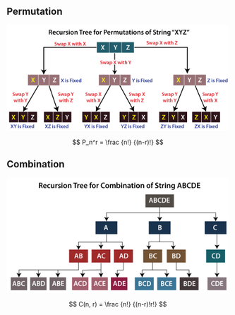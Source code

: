 ## Permutation

![Permutation](permutation.png)

$$ P_n^r = \frac {n!} {(n-r)!} $$

## Combination

![Combination](combination.png)

$$ C(n, r) = \frac {n!} {(n-r)!r!} $$